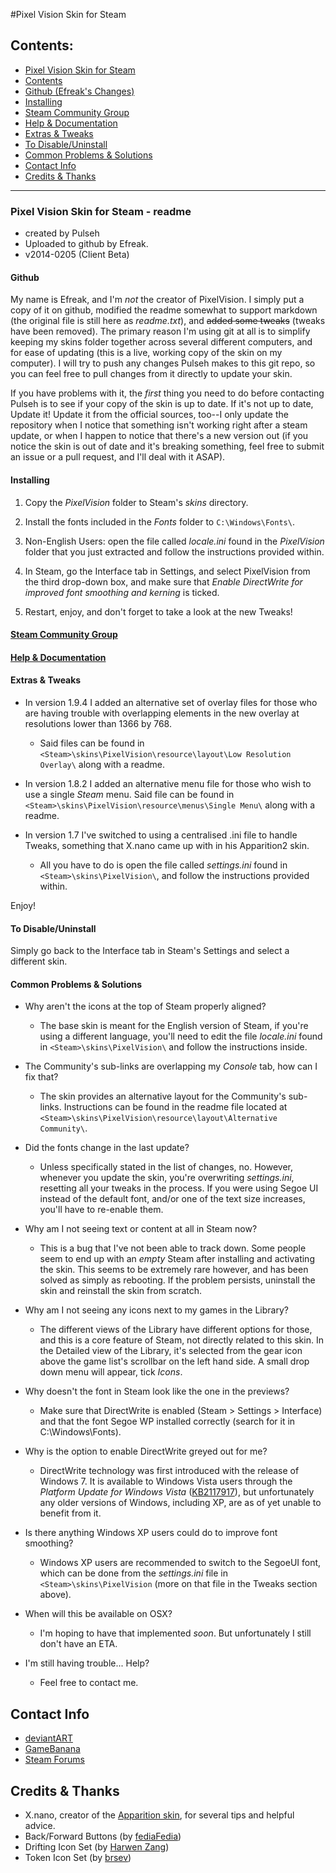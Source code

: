 #Pixel Vision Skin for Steam

## Contents:

* [Pixel Vision Skin for Steam](#pixel-vision-skin-for-steam)
 * [Contents](#contents)
 * [Github (Efreak's Changes)](#github)
 * [Installing](#installing)
 * [Steam Community Group](#steam-community-group)
 * [Help & Documentation](#help--documentation)
 * [Extras & Tweaks](#extras--tweaks)
 * [To Disable/Uninstall](#to-disableuninstall)
 * [Common Problems & Solutions](#common-problems--solutions)
* [Contact Info](#contact-info)
* [Credits & Thanks](#credits--thanks)

---

### Pixel Vision Skin for Steam - readme

* created by Pulseh
* Uploaded to github by Efreak.
* v2014-0205 (Client Beta)

#### Github

My name is Efreak, and I'm *not* the creator of PixelVision. I simply put a copy of it on github, modified the readme somewhat to support markdown (the original file is still here as *readme.txt*), and ~~added some tweaks~~ (tweaks have been removed). The primary reason I'm using git at all is to simplify keeping my skins folder together across several different computers, and for ease of updating (this is a live, working copy of the skin on my computer). I will try to push any changes Pulseh makes to this git repo, so you can feel free to pull changes from it directly to update your skin.

If you have problems with it, the *first* thing you need to do before contacting Pulseh is to see if your copy of the skin is up to date. If it's not up to date, Update it! Update it from the official sources, too--I only update the repository when I notice that something isn't working right after a steam update, or when I happen to notice that there's a new version out (if you notice the skin is out of date and it's breaking something, feel free to submit an issue or a pull request, and I'll deal with it ASAP).

#### Installing

1. Copy the *PixelVision* folder to Steam's *skins* directory.

2. Install the fonts included in the *Fonts* folder to `C:\Windows\Fonts\`.

2. Non-English Users: open the file called *locale.ini* found in the *PixelVision* folder that you just extracted and follow the instructions provided within.

4. In Steam, go the Interface tab in Settings, and select PixelVision from the third drop-down box, and make sure that *Enable DirectWrite for improved font smoothing and kerning* is ticked.

5. Restart, enjoy, and don't forget to take a look at the new Tweaks!

#### [Steam Community Group](http://steamcommunity.com/groups/pixelvisionskin)

#### [Help & Documentation](http://steamcommunity.com/groups/pixelvisionskin/discussions/1/)


#### Extras & Tweaks

* In version 1.9.4 I added an alternative set of overlay files for those who are having trouble with overlapping elements in the new overlay at resolutions lower than 1366 by 768.
  * Said files can be found in `<Steam>\skins\PixelVision\resource\layout\Low Resolution Overlay\` along with a readme.

* In version 1.8.2 I added an alternative menu file for those who wish to use a single *Steam* menu. Said file can be found in `<Steam>\skins\PixelVision\resource\menus\Single Menu\` along with a readme.

* In version 1.7 I've switched to using a centralised .ini file to handle Tweaks, something that X.nano came up with in his Apparition2 skin.
  * All you have to do is open the file called *settings.ini* found in `<Steam>\skins\PixelVision\`, and follow the instructions provided within.

Enjoy!



#### To Disable/Uninstall

Simply go back to the Interface tab in Steam's Settings and select a different skin.



#### Common Problems & Solutions

* Why aren't the icons at the top of Steam properly aligned?
  * The base skin is meant for the English version of Steam, if you're using a different language, you'll need to edit the file *locale.ini* found in `<Steam>\skins\PixelVision\` and follow the instructions inside.

* The Community's sub-links are overlapping my *Console* tab, how can I fix that?
  * The skin provides an alternative layout for the Community's sub-links. Instructions can be found in the readme file located at `<Steam>\skins\PixelVision\resource\layout\Alternative Community\`.
  
* Did the fonts change in the last update?
  * Unless specifically stated in the list of changes, no. However, whenever you update the skin, you're overwriting *settings.ini*, resetting all your tweaks in the process. If you were using Segoe UI instead of the default font, and/or one of the text size increases, you'll have to re-enable them.
  
* Why am I not seeing text or content at all in Steam now?
  * This is a bug that I've not been able to track down. Some people seem to end up with an *empty* Steam after installing and activating the skin. This seems to be extremely rare however, and has been solved as simply as rebooting. If the problem persists, uninstall the skin and reinstall the skin from scratch.
  
* Why am I not seeing any icons next to my games in the Library?
  * The different views of the Library have different options for those, and this is a core feature of Steam, not directly related to this skin. In the Detailed view of the Library, it's selected from the gear icon above the game list's scrollbar on the left hand side. A small drop down menu will appear, tick *Icons*.
  
* Why doesn't the font in Steam look like the one in the previews?
  * Make sure that DirectWrite is enabled (Steam > Settings > Interface) and that the font Segoe WP installed correctly (search for it in C:\Windows\Fonts).
  
* Why is the option to enable DirectWrite greyed out for me?
  * DirectWrite technology was first introduced with the release of Windows 7. It is available to Windows Vista users through the *Platform Update for Windows Vista* ([KB2117917](http://support.microsoft.com/kb/2117917)), but unfortunately any older versions of Windows, including XP, are as of yet unable to benefit from it.
  
* Is there anything Windows XP users could do to improve font smoothing?
  * Windows XP users are recommended to switch to the SegoeUI font, which can be done from the *settings.ini* file in `<Steam>\skins\PixelVision` (more on that file in the Tweaks section above).
  
* When will this be available on OSX?
  * I'm hoping to have that implemented *soon*. But unfortunately I still don't have an ETA.
  
* I'm still having trouble... Help?
  * Feel free to contact me.


## Contact Info

* [deviantART](http://pulseh.deviantart.com)
* [GameBanana](http://www.gamebanana.com/guis/26048)
* [Steam Forums](http://forums.steampowered.com/forums/showthread.php?t=1914848)



## Credits & Thanks

* X.nano, creator of the [Apparition skin](http://forums.steampowered.com/forums/showthread.php?t=1421090), for several tips and helpful advice.
* Back/Forward Buttons (by [fediaFedia](http://fediafedia.deviantart.com))
* Drifting Icon Set (by [Harwen Zang](http://www.harwen.net))
* Token Icon Set (by [brsev](http://www.brsev.com))

